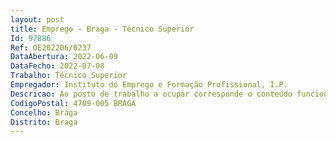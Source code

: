 ```yaml
--- 
layout: post
title: Emprego - Braga - Técnico Superior
Id: 97886
Ref: OE202206/0237
DataAbertura: 2022-06-09
DataFecho: 2022-07-08
Trabalho: Técnico Superior
Empregador: Instituto do Emprego e Formação Profissional, I.P.
Descricao: Ao posto de trabalho a ocupar corresponde o conteúdo funcional no anexo referido no nº 2 do artigo 88º da LTFP, na carreira e categoria de técnico superior.Dado tratar se de uma vaga na carreira e categoria de técnico superior, as funções a desempenhar são, designadamente                                                                                                                                                                            a. Colaborar na promoção, conceção, preparação, desenvolvimento, acompanhamento e avaliação daformação b. Assegurar a informação e o apoio social aos candidatos a formandos no acesso à formação c. Apoiar os formandos no processo de integração no Centro, em particular no que respeita às condiçõesde acesso à formação (colaborar na resolução de problemas relacionados com a documentação parao processo de admissão   alojamento   acolhimento de dependentes a cargo   transportes  alimentação) d. Assegurar o acolhimento dos Formandos, no Centro e na ação de formação, garantindo a informaçãosobre os seus direitos e deveres, no quadro dos normativos e regulamentos vigentes (Regulamentodo formando, Regime de apoios, etc.) e. Elaborar o diagnóstico social e económico dos Formandos f. Garantir a atribuição e a gestão dos apoios sociais aos Formandos, para efeitos de frequência daformação g. Desenvolver um conjunto de intervenções técnicas no âmbito do acompanhamento dos Formandos(Apoio Social   Acompanhamento do processo formativo   Atividades de Formação Complementar  Mediação Social) h. Dinamizar ações de promoção da inserção social e profissional dos formandos.
CodigoPostal: 4709-005 BRAGA
Concelho: Braga
Distrito: Braga
--- 
```

